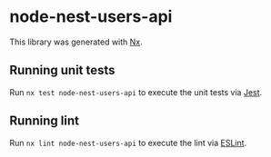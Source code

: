 # node-nest-users-api

This library was generated with [Nx](https://nx.dev).

## Running unit tests

Run `nx test node-nest-users-api` to execute the unit tests via [Jest](https://jestjs.io).

## Running lint

Run `nx lint node-nest-users-api` to execute the lint via [ESLint](https://eslint.org/).
